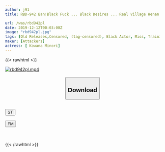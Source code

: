 ```yaml
---
author: j91
title: RBD-942 Ban!Black Fuck ... Black Desires ... Real Village Henan

url: /was/rbd942pl
date: 2019-12-12T00:03:00Z
image: "rbd942pl.jpg"
tags: [Old Releases,Censored, (tag-censored), Black Actor, Miss, Training ]
maker: [Attackers]
actress: [ Kawana Minori]
---
```



{{< rawhtml >}}

<div class="video" data-videoid="JvBZkV9AOOhGjp">
    <a href="javascript:;">
        <img src="/was/rbd942pl/rbd942pl.jpg" width="WIDTH" height="HEIGHT" alt="rbd942pl.mp4" loading="lazy">
    </a>
</div>

<script type="text/javascript" src="https://j91.asia/asset/on-demand-st.js"></script>

<br>
  <link rel="stylesheet" href="https://j91.asia/asset/bs5.css">
  
  <center>
  <button class="btn btn-primary" type="button" data-bs-toggle="collapse" data-bs-target=".multi-collapse" aria-expanded="false" aria-controls="multiCollapseExample1 multiCollapseExample2"><h2>Download</h2></button></center>
</p>
<div class="row">
  <div class="col">
    <div class="collapse multi-collapse" id="multiCollapseExample1">
      <div class="card card-body">
	      	      <br>
<div class="buttons">  
<a href="https://streamtape.to/v/JvBZkV9AOOhGjp" target="_blank"><button class="btn-hover color-3"><i class="fa fa-download"></i> ST</button></a></div>
    </div>
  </div>
</div>
  <div class="col">
    <div class="collapse multi-collapse" id="multiCollapseExample2">
      <div class="card card-body">
	      <br>
<div class="buttons">
    <a href="https://filemoon.sx/d/ut1ilja026cm" target="_blank"><button class="btn-hover color-8"><i class="fa fa-download"></i> FM</button></a></div>
<br><br>
      </div>
    </div>
  </div>
</div>

{{< /rawhtml >}}